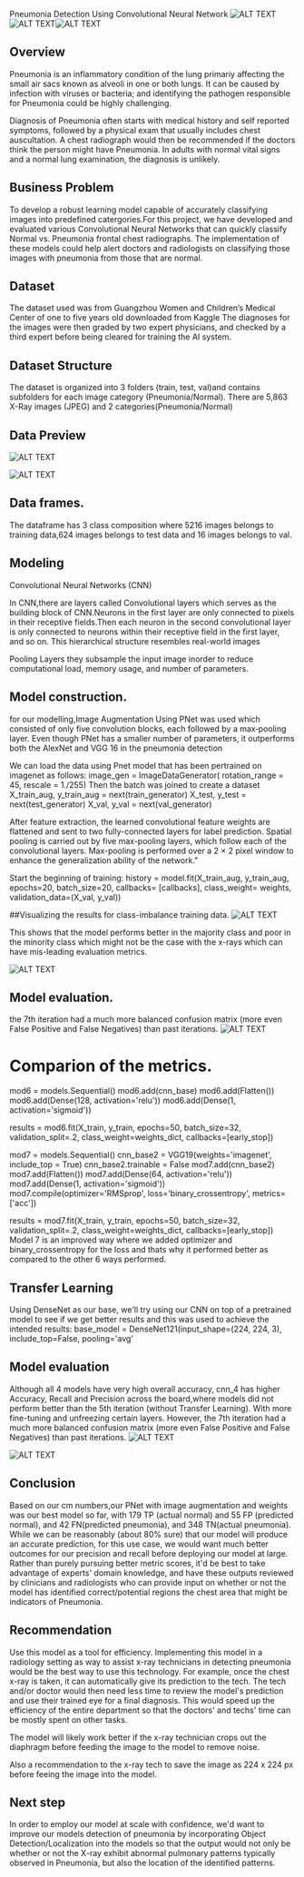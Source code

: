 Pneumonia Detection Using Convolutional Neural Network
![ALT TEXT](https://github.com/Yaqi-graphics/group-25-phase-4-project-moringa/blob/Mourine/Capture%209.PNG)![ALT TEXT](https://github.com/Yaqi-graphics/group-25-phase-4-project-moringa/blob/Mourine/Capture%208.PNG)![ALT TEXT](https://github.com/Yaqi-graphics/group-25-phase-4-project-moringa/blob/Mourine/10.PNG)


## Overview
Pneumonia is an inflammatory condition of the lung primariy affecting the small air sacs known as alveoli in one or both lungs. It can be caused by infection with viruses or bacteria; and identifying the pathogen responsible for Pneumonia could be highly challenging.

Diagnosis of Pneumonia often starts with medical history and self reported symptoms, followed by a physical exam that usually includes chest auscultation. A chest radiograph would then be recommended if the doctors think the person might have Pneumonia. In adults with normal vital signs and a normal lung examination, the diagnosis is unlikely.

## Business Problem
To develop a robust learning model capable of accurately classifying images into predefined catergories.For this project, we have developed and evaluated various Convolutional Neural Networks that can quickly classify Normal vs. Pneumonia frontal chest radiographs. The implementation of these models could help alert doctors and radiologists on classifying those images with pneumonia from those that are normal.

## Dataset
The dataset used was from Guangzhou Women and Children’s Medical Center of one to five years old downloaded from Kaggle
The diagnoses for the images were then graded by two expert physicians, and checked by a third expert before being cleared for training the AI system.

## Dataset Structure
 The dataset is organized into 3 folders (train, test, val)and contains subfolders for each image category (Pneumonia/Normal). There are 5,863 X-Ray images (JPEG) and 2 categories(Pneumonia/Normal)

 ## Data Preview

![ALT TEXT](https://github.com/Yaqi-graphics/group-25-phase-4-project-moringa/blob/Mourine/Image%205.PNG)


![ALT TEXT](https://github.com/Yaqi-graphics/group-25-phase-4-project-moringa/blob/Mourine/Image%202.PNG)


## Data frames.
The dataframe has 3 class composition where 5216 images belongs to training data,624 images belongs to test data and 16 images belongs to val.


 ## Modeling
 Convolutional Neural Networks (CNN)

 In CNN,there are layers called Convolutional layers which serves as the building block of CNN.Neurons in the first layer are only connected to pixels in their receptive fields.Then each neuron in the second convolutional layer is only connected to neurons within their receptive field in the first layer, and so on. This hierarchical structure resembles real-world images

 Pooling Layers they subsample the input image inorder to reduce computational load, memory usage, and number of parameters.

 ## Model construction.
 for our modelling,Image Augmentation Using PNet was used which consisted of only five convolution blocks, each followed by a max‐pooling layer. Even though PNet has a smaller number of parameters, it outperforms both the AlexNet and VGG 16 in the pneumonia detection

 We can load the data using Pnet model that has been pertrained on imagenet as follows:
 image_gen = ImageDataGenerator(
        rotation_range = 45,
        rescale = 1./255)
Then the batch was joined to create a dataset
    X_train_aug, y_train_aug = next(train_generator)
    X_test, y_test = next(test_generator)
    X_val, y_val = next(val_generator)

After feature extraction, the learned convolutional feature weights are flattened and sent to two fully-connected layers for label prediction. Spatial pooling is carried out by five max-pooling layers, which follow each of the convolutional layers. Max-pooling is performed over a 2 × 2 pixel window to enhance the generalization ability of the network."

Start the beginning of training:
history = model.fit(X_train_aug,
                       y_train_aug,
                       epochs=20,
                       batch_size=20,
                       callbacks= [callbacks],
                       class_weight= weights,
                       validation_data=(X_val, y_val))

##Visualizing the results for class-imbalance training data.
![ALT TEXT](https://github.com/Yaqi-graphics/group-25-phase-4-project-moringa/blob/Mourine/Image%203.PNG)

This shows that the model performs better in the majority class and poor in the minority class which might not be the case with the x-rays which can have mis-leading evaluation metrics.

![ALT TEXT](https://github.com/Yaqi-graphics/group-25-phase-4-project-moringa/blob/Mourine/Image%204.PNG)

## Model evaluation.
the 7th iteration had a much more balanced confusion matrix (more even False Positive and False Negatives) than past iterations.
![ALT TEXT](https://github.com/Yaqi-graphics/group-25-phase-4-project-moringa/blob/Mourine/Capture%2011.PNG)
# Comparion of the metrics.
mod6 = models.Sequential()
mod6.add(cnn_base)
mod6.add(Flatten())
mod6.add(Dense(128, activation='relu'))
mod6.add(Dense(1, activation='sigmoid'))

results = mod6.fit(X_train,
                   y_train,
                   epochs=50,
                   batch_size=32,
                   validation_split=.2,
                   class_weight=weights_dict,
                   callbacks=[early_stop])

 mod7 = models.Sequential()
cnn_base2 = VGG19(weights='imagenet', include_top = True)
cnn_base2.trainable = False
mod7.add(cnn_base2)
mod7.add(Flatten())
mod7.add(Dense(64, activation='relu'))
mod7.add(Dense(1, activation='sigmoid'))
mod7.compile(optimizer='RMSprop',
             loss='binary_crossentropy',
             metrics=['acc'])

results = mod7.fit(X_train,
                   y_train,
                   epochs=50,
                   batch_size=32,
                   validation_split=.2,
                   class_weight=weights_dict,
                   callbacks=[early_stop])
Model 7 is an improved way where we added optimizer and binary_crossentropy for the loss and thats why it performed better as compared to the other 6 ways performed.               
## Transfer Learning
Using DenseNet as our base, we'll try using our CNN on top of a pretrained model to see if we get better results and this was used to achieve the intended results:
base_model = DenseNet121(input_shape=(224, 224, 3),
                         include_top=False,
                         pooling='avg'
## Model evaluation
Although all 4 models have very high overall accuracy, cnn_4 has higher Accuracy, Recall and Precision across the board,where models did not perform better than the 5th iteration (without Transfer Learning). With more fine-tuning and unfreezing certain layers. However, the 7th iteration had a much more balanced confusion matrix (more even False Positive and False Negatives) than past iterations.
![ALT TEXT](https://github.com/Yaqi-graphics/group-25-phase-4-project-moringa/blob/Mourine/Capture%2011.PNG)


![ALT TEXT](https://github.com/Yaqi-graphics/group-25-phase-4-project-moringa/blob/Mourine/Capture%2013.PNG)


## Conclusion
Based on our cm numbers,our PNet with image augmentation and weights was our best model so far, with 179 TP (actual normal) and 55 FP (predicted normal), and 42 FN(predicted pneumonia), and 348 TN(actual pneumonia). While we can be reasonably (about 80% sure) that our model will produce an accurate prediction, for this use case, we would want much better outcomes for our precision and recall before deploying our model at large.
Rather than purely pursuing better metric scores, it'd be best to take advantage of experts' domain knowledge, and have these outputs reviewed by clinicians and radiologists who can provide input on whether or not the model has identified correct/potential regions the chest area that might be indicators of Pneumonia.

## Recommendation
Use this model as a tool for efficiency. Implementing this model in a radiology setting as way to assist x-ray technicians in detecting pneumonia would be the best way to use this technology. For example, once the chest x-ray is taken, it can automatically give its prediction to the tech. The tech and/or doctor would then need less time to review the model's prediction and use their trained eye for a final diagnosis. This would speed up the efficiency of the entire department so that the doctors' and techs' time can be mostly spent on other tasks.

The model will likely work better if the x-ray technician crops out the diaphragm before feeding the image to the model to remove noise.

Also a recommendation to the x-ray tech to save the image as 224 x 224 px before feeing the image into the model.

## Next step
In order to employ our model at scale with confidence, we'd want to improve our models detection of pneumonia by incorporating Object Detection/Localization into the models so that the output would not only be whether or not the X-ray exhibit abnormal pulmonary patterns typically observed in Pneumonia, but also the location of the identified patterns.
